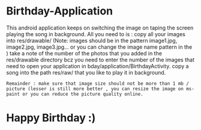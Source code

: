 # Birthday-Application

This android application keeps on switching the image on taping the screen playing the song in background.
All you need to is :
    copy all your images into res/drawable/ (Note: images should be in the pattern image1.jpg, image2.jpg, image3.jpg... or you can change the image name pattern in the )
    take a note of the number of the photos that you added in the res/drawable directory bcz you need to enter the number of the images that need to open your application in bday/application/BirthdayActivity.
    copy a song into the path res/raw/ that you like to play it in background.
    
    Remainder : make sure that image size should not be more than 1 mb / picture (lesser is still more better , you can resize the image on ms-paint or you can reduce the picture quality online.
    
# Happy Birthday :)
